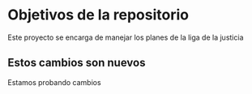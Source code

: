 # Objetivos de la repositorio

Este proyecto se encarga de manejar los planes de la liga de la justicia


## Estos cambios son nuevos 

Estamos probando cambios 

